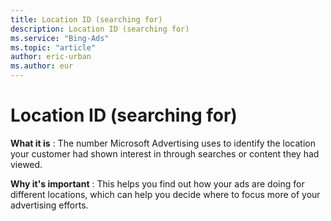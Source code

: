 ```yaml
---
title: Location ID (searching for)
description: Location ID (searching for)
ms.service: "Bing-Ads"
ms.topic: "article"
author: eric-urban
ms.author: eur
---
```


# Location ID (searching for)

**What it is** : The number Microsoft Advertising uses to identify the location your customer had shown interest in through searches or content they had viewed.

**Why it's important** : This helps you find out how your ads are doing for different locations, which can help you decide where to focus more of your advertising efforts.


